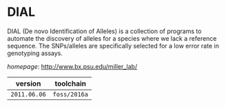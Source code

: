 # DIAL

DIAL (De novo Identification of Alleles) is a collection of programs  to automate the discovery of alleles for a species where we lack a reference sequence.   The SNPs/alleles are specifically selected for a low error rate in genotyping assays.

*homepage*: <http://www.bx.psu.edu/miller_lab/>

version | toolchain
--------|----------
``2011.06.06`` | ``foss/2016a``
